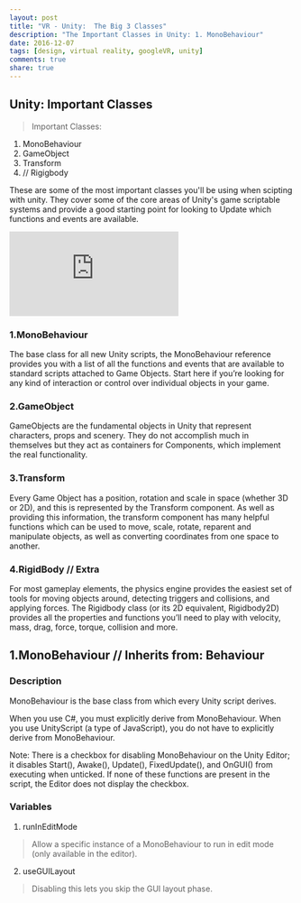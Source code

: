 ```yaml
---
layout: post
title: "VR - Unity:  The Big 3 Classes"
description: "The Important Classes in Unity: 1. MonoBehaviour"
date: 2016-12-07
tags: [design, virtual reality, googleVR, unity]
comments: true
share: true
---
```


## Unity: Important Classes

> Important Classes:

1. MonoBehaviour
2. GameObject
3. Transform
4. // Rigigbody

These are some of the most important classes you'll be using 
when scipting with unity. They cover some of the core areas of Unity's game
scriptable systems and provide a good starting point for looking to Update
which functions and events are available.

![Unity Classes](https://docs.unity3d.com/Manual/ScriptingImportantClasses.html)

### 1.MonoBehaviour

The base class for all new Unity scripts, the MonoBehaviour
reference provides you with a list of all the functions and 
events that are available to standard scripts attached to 
Game Objects. Start here if you’re looking for any kind of 
interaction or control over individual objects in your game.

### 2.GameObject

GameObjects are the fundamental objects in Unity that represent 
characters, props and scenery. They do not accomplish much in 
themselves but they act as containers for Components, which 
implement the real functionality.

### 3.Transform

Every Game Object has a position, rotation and scale in space 
(whether 3D or 2D), and this is represented by the Transform 
component. As well as providing this information, the transform 
component has many helpful functions which can be used to move, 
scale, rotate, reparent and manipulate objects, as well as 
converting coordinates from one space to another.

### 4.RigidBody // Extra

For most gameplay elements, the physics engine provides the 
easiest set of tools for moving objects around, detecting 
triggers and collisions, and applying forces. The Rigidbody 
class (or its 2D equivalent, Rigidbody2D) provides all the 
properties and functions you’ll need to play with velocity, 
mass, drag, force, torque, collision and more.

## 1.MonoBehaviour // Inherits from: Behaviour

### Description

MonoBehaviour is the base class from which every Unity script 
derives.

When you use C#, you must explicitly derive from MonoBehaviour. 
When you use UnityScript (a type of JavaScript), you do not have to 
explicitly derive from MonoBehaviour.

Note: There is a checkbox for disabling MonoBehaviour on the Unity Editor; 
it disables Start(), Awake(), Update(), FixedUpdate(), and OnGUI() from executing 
when unticked. If none of these functions are present in the script, the Editor does 
not display the checkbox.

### Variables

1. runInEditMode
> Allow a specific instance of a MonoBehaviour to run in edit mode (only available in the editor).

2. useGUILayout
> Disabling this lets you skip the GUI layout phase.


